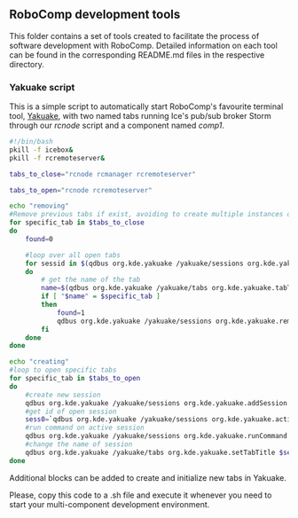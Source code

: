 ## RoboComp development tools

This folder contains a set of tools created to facilitate the process of software development with RoboComp.
Detailed information on each tool can be found in the corresponding README.md files in the respective directory.


### Yakuake script


This is a simple script to automatically start RoboComp's favourite terminal tool, [Yakuake](https://apps.kde.org/es/yakuake/), with two named tabs running Ice's pub/sub broker Storm through our *rcnode* script and a component named *comp1*.

```sh
#!/bin/bash
pkill -f icebox&
pkill -f rcremoteserver&

tabs_to_close="rcnode rcmanager rcremoteserver"

tabs_to_open="rcnode rcremoteserver"

echo "removing"
#Remove previous tabs if exist, avoiding to create multiple instances of these
for specific_tab in $tabs_to_close
do
	found=0

	#loop over all open tabs
	for sessid in $(qdbus org.kde.yakuake /yakuake/sessions org.kde.yakuake.sessionIdList | tr ',' '\n')
	do
		# get the name of the tab
		name=$(qdbus org.kde.yakuake /yakuake/tabs org.kde.yakuake.tabTitle $sessid)		
		if [ "$name" = $specific_tab ] 
		then
			found=1
			qdbus org.kde.yakuake /yakuake/sessions org.kde.yakuake.removeSession $sessid
		fi	
	done 		
done

echo "creating"
#loop to open specific tabs
for specific_tab in $tabs_to_open
do
	#create new session
	qdbus org.kde.yakuake /yakuake/sessions org.kde.yakuake.addSession
	#get id of open session
	sess0=`qdbus org.kde.yakuake /yakuake/sessions org.kde.yakuake.activeSessionId`
	#run command on active session
	qdbus org.kde.yakuake /yakuake/sessions org.kde.yakuake.runCommand $specific_tab
	#change the name of session
	qdbus org.kde.yakuake /yakuake/tabs org.kde.yakuake.setTabTitle $sess0 $specific_tab
done
```

Additional blocks can be added to create and initialize new tabs in Yakuake.

Please, copy this code to a .sh file and execute it whenever you need to start your multi-component development environment.
